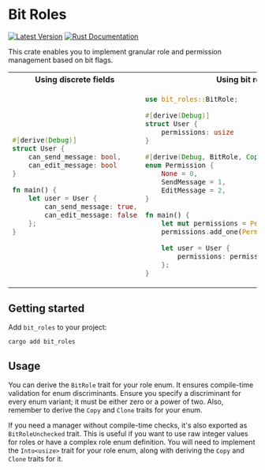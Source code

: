 # Bit Roles

[![Latest Version](https://img.shields.io/crates/v/bit_roles.svg)](https://crates.io/crates/bit_roles)
[![Rust Documentation](https://docs.rs/bit_roles/badge.svg)](https://docs.rs/bit_roles)

This crate enables you to implement granular role and permission management based on bit flags.

<table>
    <tr>
        <th> Using discrete fields </th>
        <th> Using bit roles </th>
    </tr>
<tr>
<td>

```rust
#[derive(Debug)]
struct User {
    can_send_message: bool,
    can_edit_message: bool
}

fn main() {
    let user = User {
        can_send_message: true,
        can_edit_message: false
    };
}
```

</td>
<td>

```rust
use bit_roles::BitRole;

#[derive(Debug)]
struct User {
    permissions: usize
}

#[derive(Debug, BitRole, Copy, Clone)]
enum Permission {
    None = 0,
    SendMessage = 1,
    EditMessage = 2,
}

fn main() {
    let mut permissions = Permission::empty();
    permissions.add_one(Permission::SendMessage);

    let user = User {
        permissions: permissions.get_value()
    };
}
```

</td>
</tr>
</table>

## Getting started

Add `bit_roles` to your project:

```shell
cargo add bit_roles
```

## Usage

You can derive the `BitRole` trait for your role enum. It ensures compile-time validation for enum discriminants. Ensure
you specify a discriminant for every enum variant; it must be either zero or a power of two. Also, remember to derive
the `Copy` and `Clone` traits for your enum.

If you need a manager without compile-time checks, it's also exported as `BitRoleUnchecked` trait. This is useful if you
want to use raw integer values for roles or have a complex role enum definition. You will need to implement
the `Into<usize>` trait for your role enum, along with deriving the `Copy` and `Clone` traits for it.
